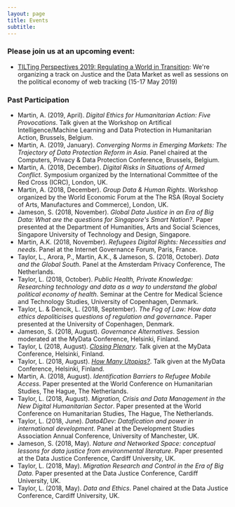```yaml
---
layout: page
title: Events
subtitle:
---
```


### Please join us at an upcoming event:

- [TILTing Perspectives 2019: Regulating a World in Transition](https://www.tilburguniversity.edu/research/institutes-and-research-groups/tilt/events/tilting-perspectives): We're organizing a track on Justice and the Data Market as well as sessions on the political economy of web tracking (15-17 May 2019)

### Past Participation
- Martin, A. (2019, April). _Digital Ethics for Humanitarian Action: Five Provocations_. Talk given at the Workshop on Artifical Intelligence/Machine Learning and Data Protection in Humanitarian Action, Brussels, Belgium.
- Martin, A. (2019, January). _Converging Norms in Emerging Markets: The Trajectory of Data Protection Reform in Asia_. Panel chaired at the Computers, Privacy & Data Protection Conference, Brussels, Belgium.
- Martin, A. (2018, December). _Digital Risks in Situations of Armed Conflict_. Symposium organized by the International Committee of the Red Cross (ICRC), London, UK.
- Martin, A. (2018, December). _Group Data & Human Rights_. Workshop organized by the World Economic Forum at the The RSA (Royal Society of Arts, Manufactures and Commerce), London, UK.
- Jameson, S. (2018, November). _Global Data Justice in an Era of Big Data: What are the questions for Singapore's Smart Nation?_. Paper presented at the Department of Humanities, Arts and Social Sciences, Singapore University of Technology and Design, Singapore.
- Martin, A.K. (2018, November). _Refugees Digital Rights: Necessities and needs_. Panel at the Internet Governance Forum, Paris, France.
- Taylor, L., Arora, P., Martin, A.K., & Jameson, S. (2018, October). _Data and the Global South_. Panel at the Amsterdam Privacy Conference, The Netherlands.
- Taylor, L. (2018, October). _Public Health, Private Knowledge: Researching technology and data as a way to understand the global political economy of health_. Seminar at the Centre for Medical Science and Technology Studies, University of Copenhagen, Denmark.
- Taylor, L. & Dencik, L. (2018, September). _The Fog of Law: How data ethics depoliticises questions of regulation and governance_. Paper presented at the University of Copenhagen, Denmark.
- Jameson, S. (2018, August). _Governance Alternatives_. Session moderated at the MyData Conference, Helsinki, Finland.
- Taylor, L (2018, August). [_Closing Plenary_](https://www.youtube.com/watch?v=gIVdgh7DaCo). Talk given at the MyData Conference, Helsinki, Finland.
- Taylor, L. (2018, August). [_How Many Utopias?_](https://www.youtube.com/watch?v=CiUOmHl8ddc). Talk given at the MyData Conference, Helsinki, Finland.
- Martin, A. (2018, August). _Identification Barriers to Refugee Mobile Access_. Paper presented at the World Conference on Humanitarian Studies, The Hague, The Netherlands.
- Taylor, L. (2018, August). _Migration, Crisis and Data Management in the New Digital Humanitarian Sector_. Paper presented at the World Conference on Humanitarian Studies, The Hague, The Netherlands.
- Taylor, L. (2018, June). _Data4Dev: Datafication and power in international development_. Panel at the Development Studies Association Annual Conference, University of Manchester, UK.
- Jameson, S. (2018, May). _Nature and Networked Space: conceptual lessons for data justice from environmental literature_. Paper presented at the Data Justice Conference, Cardiff University, UK.
- Taylor, L. (2018, May). _Migration Research and Control in the Era of Big Data_. Paper presented at the Data Justice Conference, Cardiff University, UK.
- Taylor, L. (2018, May). _Data and Ethics_. Panel chaired at the Data Justice Conference, Cardiff University, UK.
